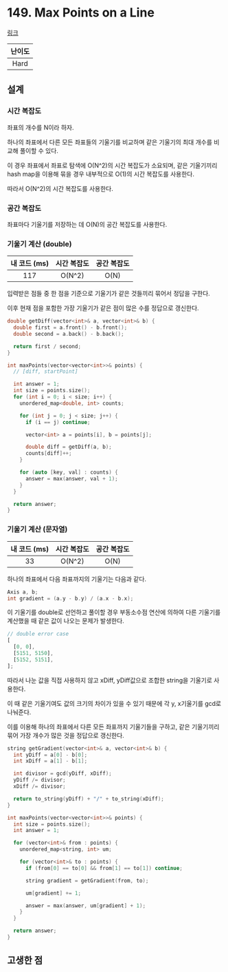 # 149. Max Points on a Line

[링크](https://leetcode.com/problems/max-points-on-a-line/)

| 난이도 |
| :----: |
|  Hard  |

## 설계

### 시간 복잡도

좌표의 개수를 N이라 하자.

하나의 좌표에서 다른 모든 좌표들의 기울기를 비교하며 같은 기울기의 최대 개수를 비교해 풀이할 수 있다.

이 경우 좌표에서 좌표로 탐색에 O(N^2)의 시간 복잡도가 소요되며, 같은 기울기끼리 hash map을 이용해 묶을 경우 내부적으로 O(1)의 시간 복잡도를 사용한다.

따라서 O(N^2)의 시간 복잡도를 사용한다.

### 공간 복잡도

좌표마다 기울기를 저장하는 데 O(N)의 공간 복잡도를 사용한다.

### 기울기 계산 (double)

| 내 코드 (ms) | 시간 복잡도 | 공간 복잡도 |
| :----------: | :---------: | :---------: |
|     117      |   O(N^2)    |    O(N)     |

입력받은 점들 중 한 점을 기준으로 기울기가 같은 것들끼리 묶어서 정답을 구한다.

이후 현재 점을 포함한 가장 기울기가 같은 점이 많은 수를 정답으로 갱신한다.

```cpp
double getDiff(vector<int>& a, vector<int>& b) {
  double first = a.front() - b.front();
  double second = a.back() - b.back();

  return first / second;
}

int maxPoints(vector<vector<int>>& points) {
  // [diff, startPoint]

  int answer = 1;
  int size = points.size();
  for (int i = 0; i < size; i++) {
    unordered_map<double, int> counts;

    for (int j = 0; j < size; j++) {
      if (i == j) continue;

      vector<int> a = points[i], b = points[j];

      double diff = getDiff(a, b);
      counts[diff]++;
    }

    for (auto [key, val] : counts) {
      answer = max(answer, val + 1);
    }
  }

  return answer;
}
```

### 기울기 계산 (문자열)

| 내 코드 (ms) | 시간 복잡도 | 공간 복잡도 |
| :----------: | :---------: | :---------: |
|      33      |   O(N^2)    |    O(N)     |

하나의 좌표에서 다음 좌표까지의 기울기는 다음과 같다.

```cpp
Axis a, b;
int gradient = (a.y - b.y) / (a.x - b.x);
```

이 기울기를 double로 선언하고 풀이할 경우 부동소수점 연산에 의하여 다른 기울기를 계산했을 때 같은 값이 나오는 문제가 발생한다.

```javascript
// double error case
[
  [0, 0],
  [5151, 5150],
  [5152, 5151],
];
```

따라서 나눈 값을 직접 사용하지 않고 xDiff, yDiff값으로 조합한 string을 기울기로 사용한다.

이 때 같은 기울기여도 값의 크기의 차이가 있을 수 있기 때문에 각 y, x기울기를 gcd로 나눠준다.

이를 이용해 하나의 좌표에서 다른 모든 좌표까지 기울기들을 구하고, 같은 기울기끼리 묶어 가장 개수가 많은 것을 정답으로 갱신한다.

```cpp
string getGradient(vector<int>& a, vector<int>& b) {
  int yDiff = a[0] - b[0];
  int xDiff = a[1] - b[1];

  int divisor = gcd(yDiff, xDiff);
  yDiff /= divisor;
  xDiff /= divisor;

  return to_string(yDiff) + "/" + to_string(xDiff);
}

int maxPoints(vector<vector<int>>& points) {
  int size = points.size();
  int answer = 1;

  for (vector<int>& from : points) {
    unordered_map<string, int> um;

    for (vector<int>& to : points) {
      if (from[0] == to[0] && from[1] == to[1]) continue;

      string gradient = getGradient(from, to);

      um[gradient] += 1;

      answer = max(answer, um[gradient] + 1);
    }
  }

  return answer;
}
```

## 고생한 점
